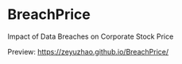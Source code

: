 # BreachPrice
Impact of Data Breaches on Corporate Stock Price

Preview: https://zeyuzhao.github.io/BreachPrice/
